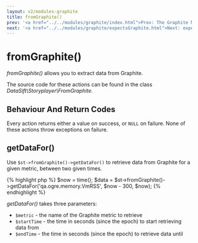 ```yaml
---
layout: v2/modules-graphite
title: fromGraphite()
prev: '<a href="../../modules/graphite/index.html">Prev: The Graphite Module</a>'
next: '<a href="../../modules/graphite/expectsGraphite.html">Next: expectsGraphite()</a>'
---
```

# fromGraphite()

_fromGraphite()_ allows you to extract data from Graphite.

The source code for these actions can be found in the class _DataSift\Storyplayer\FromGraphite_.

## Behaviour And Return Codes

Every action returns either a value on success, or `NULL` on failure. None of these actions throw exceptions on failure.

## getDataFor()

Use `$st->fromGraphite()->getDataFor()` to retrieve data from Graphite for a given metric, between two given times.

{% highlight php %}
$now = time();
$data = $st->fromGraphite()->getDataFor('qa.ogre.memory.VmRSS', $now - 300, $now);
{% endhighlight %}

_getDataFor()_ takes three parameters:

* `$metric` - the name of the Graphite metric to retrieve
* `$startTime` - the time in seconds (since the epoch) to start retrieving data from
* `$endTime` - the time in seconds (since the epoch) to retrieve data until